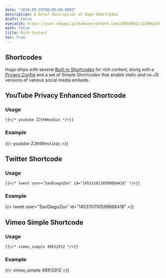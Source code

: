 ```yaml
---
date: "2019-09-29T08:00:00.000Z"
description: A brief description of Hugo Shortcodes
draft: false
eyecatch: https://user-images.githubusercontent.com/30958501/123906104-8c851180-d9ae-11eb-90fb-067e2344c7b0.jpg
math: false
title: Rich Content
toc: true
---
```


## Shortcodes

Hugo ships with several [Built-in Shortcodes](https://gohugo.io/content-management/shortcodes/#use-hugo-s-built-in-shortcodes) for rich content, along with a [Privacy Config](https://gohugo.io/about/hugo-and-gdpr/) and a set of Simple Shortcodes that enable static and no-JS versions of various social media embeds.

<!--more-->



## YouTube Privacy Enhanced Shortcode

### Usage

```md
{{</* youtube ZJthWmvUzzc */>}}
```

### Example

{{< youtube ZJthWmvUzzc >}}



## Twitter Shortcode

### Usage

```md
{{</* tweet user="SanDiegoZoo" id="1453110110599868418" */>}}
```

### Example

{{< tweet user="SanDiegoZoo" id="1453110110599868418" >}}



## Vimeo Simple Shortcode

### Usage

```md
{{</* vimeo_simple 48912912 */>}}
```

### Example

{{< vimeo_simple 48912912 >}}
